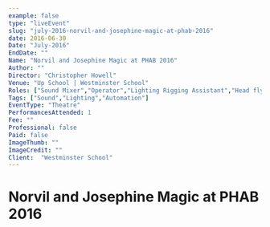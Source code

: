 ```yaml
---
example: false
type: "liveEvent"
slug: "july-2016-norvil-and-josephine-magic-at-phab-2016"
date: 2016-06-30
Date: "July-2016"
EndDate: ""
Name: "Norvil and Josephine Magic at PHAB 2016"
Author: ""
Director: "Christopher Howell"
Venue: "Up School | Westminster School"
Roles: ["Sound Mixer","Operator","Lighting Rigging Assistant","Head flyman (hemp)"]
Tags: ["Sound","Lighting","Automation"]
EventType: "Theatre"
PerformancesAttended: 1
Fee: ""
Professional: false
Paid: false
ImageThumb: ""
ImageCredit: ""
Client:  "Westminster School"
---
```


# Norvil and Josephine Magic at PHAB 2016

